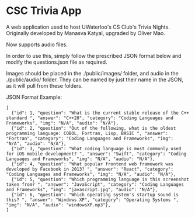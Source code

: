# CSC Trivia App
A web application used to host UWaterloo's CS Club's Trivia Nights. Originally developed by Manasva Katyal, upgraded by Oliver Mao.

Now supports audio files.

In order to use this, simply follow the prescribed JSON format below and modify the questions.json file as required.

Images should be placed in the ./public/images/ folder, and audio in the ./public/audio/ folder. They can be named by just their name in the JSON, as it will pull from these folders.

JSON Format Example: 
```
[
  {"id": 1, "question": "What is the current stable release of the C++ standard ", "answer": "C++20", "category": "Coding Languages and Frameworks", "img": "N/A", "audio": "N/A"},
  {"id": 2, "question": "Out of the following, what is the oldest programming language: COBOL, Fortran, Lisp, BASIC ", "answer": "Fortran", "category": "Coding Languages and Frameworks", "img": "N/A", "audio": "N/A"},
  {"id": 3, "question": "What coding language is most commonly used for iOS mobile development? ", "answer": "Swift", "category": "Coding Languages and Frameworks", "img": "N/A", "audio": "N/A"},
  {"id": 4, "question": "What popular frontend web framework was developed by Facebook in 2013? ", "answer": "React", "category": "Coding Languages and Frameworks", "img": "N/A", "audio": "N/A"},
  {"id": 5, "question": "Which programming language is this screenshot taken from? ", "answer": "JavaScript", "category": "Coding Languages and Frameworks", "img": "javascript.jpg", "audio": "N/A"},
  {"id": 6, "question": "Which operating system's startup sound is this? ", "answer": "Windows XP", "category": "Operating Systems ", "img": "N/A", "audio": "windowsXP.mp3"},
]
```
